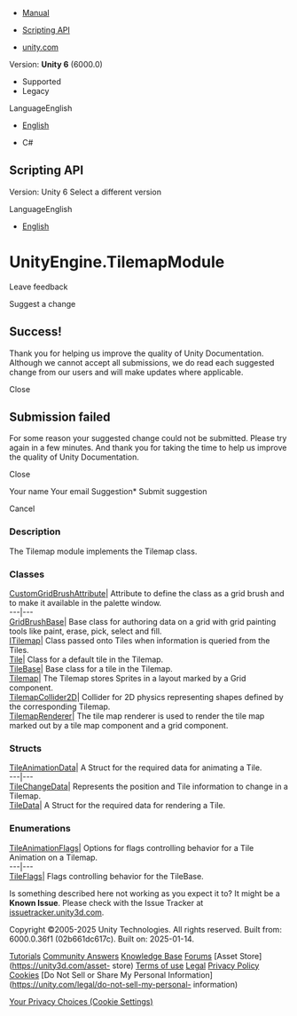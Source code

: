 [ ]()

  * [Manual](../Manual/index.html)
  * [Scripting API](../ScriptReference/index.html)

  * [unity.com](https://unity.com/)

Version: **Unity 6** (6000.0)

  * Supported
  * Legacy

LanguageEnglish

  * [English]()

  * C#

[ ](https://docs.unity3d.com)

## Scripting API

Version: Unity 6 Select a different version

LanguageEnglish

  * [English]()

# UnityEngine.TilemapModule

Leave feedback

Suggest a change

## Success!

Thank you for helping us improve the quality of Unity Documentation. Although
we cannot accept all submissions, we do read each suggested change from our
users and will make updates where applicable.

Close

## Submission failed

For some reason your suggested change could not be submitted. Please <a>try
again</a> in a few minutes. And thank you for taking the time to help us
improve the quality of Unity Documentation.

Close

Your name Your email Suggestion* Submit suggestion

Cancel

[ ]()

### Description

The Tilemap module implements the Tilemap class.

### Classes

[CustomGridBrushAttribute](CustomGridBrushAttribute.html)| Attribute to define
the class as a grid brush and to make it available in the palette window.  
---|---  
[GridBrushBase](GridBrushBase.html)| Base class for authoring data on a grid
with grid painting tools like paint, erase, pick, select and fill.  
[ITilemap](Tilemaps.ITilemap.html)| Class passed onto Tiles when information
is queried from the Tiles.  
[Tile](Tilemaps.Tile.html)| Class for a default tile in the Tilemap.  
[TileBase](Tilemaps.TileBase.html)| Base class for a tile in the Tilemap.  
[Tilemap](Tilemaps.Tilemap.html)| The Tilemap stores Sprites in a layout
marked by a Grid component.  
[TilemapCollider2D](Tilemaps.TilemapCollider2D.html)| Collider for 2D physics
representing shapes defined by the corresponding Tilemap.  
[TilemapRenderer](Tilemaps.TilemapRenderer.html)| The tile map renderer is
used to render the tile map marked out by a tile map component and a grid
component.  
  
### Structs

[TileAnimationData](Tilemaps.TileAnimationData.html)| A Struct for the
required data for animating a Tile.  
---|---  
[TileChangeData](Tilemaps.TileChangeData.html)| Represents the position and
Tile information to change in a Tilemap.  
[TileData](Tilemaps.TileData.html)| A Struct for the required data for
rendering a Tile.  
  
### Enumerations

[TileAnimationFlags](Tilemaps.TileAnimationFlags.html)| Options for flags
controlling behavior for a Tile Animation on a Tilemap.  
---|---  
[TileFlags](Tilemaps.TileFlags.html)| Flags controlling behavior for the
TileBase.  
  
Is something described here not working as you expect it to? It might be a
**Known Issue**. Please check with the Issue Tracker at
[issuetracker.unity3d.com](https://issuetracker.unity3d.com).

Copyright ©2005-2025 Unity Technologies. All rights reserved. Built from:
6000.0.36f1 (02b661dc617c). Built on: 2025-01-14.

[Tutorials](https://unity3d.com/learn) [Community
Answers](https://answers.unity3d.com) [Knowledge
Base](https://support.unity3d.com/hc/en-us)
[Forums](https://forum.unity3d.com) [Asset Store](https://unity3d.com/asset-
store) [Terms of use](https://docs.unity3d.com/Manual/TermsOfUse.html)
[Legal](https://unity.com/legal) [Privacy
Policy](https://unity.com/legal/privacy-policy)
[Cookies](https://unity.com/legal/cookie-policy) [Do Not Sell or Share My
Personal Information](https://unity.com/legal/do-not-sell-my-personal-
information)

[Your Privacy Choices (Cookie Settings)](javascript:void\(0\);)

